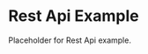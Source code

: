 <!-- file: examples/modules/web/rest-api/README.md -->
<!-- version: 1.0.0 -->
<!-- guid: 3f5331dc-7dd1-4829-9283-669423453a18 -->

# Rest Api Example

Placeholder for Rest Api example.
